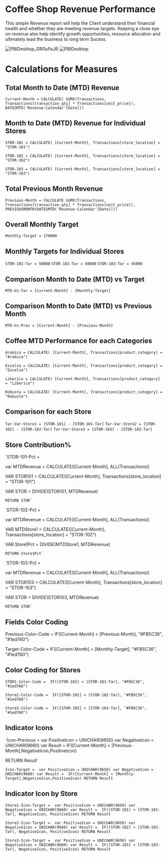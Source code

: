 
# Coffee Shop Revenue Performance

This simple Revenue report will help the Client understand their
financial health and whether they are meeting revenue targets. Keeping a close eye on revenue also help identify growth opportunities, resource allocation and ultimately lead the business to long term Sucess.


![PBIDesktop_GRI1uflsJR](https://github.com/BrianGwayi/CoffeeShopRevenue-PowerBI/assets/115585139/a57364a4-cb60-407a-8fd5-a3988029aaa2)
![PBIDesktop](https://github.com/BrianGwayi/CoffeeShopRevenue-PowerBI/assets/115585139/19b46add-415c-4cb8-8111-9655d44fe189)
# Calculations for Measures
## Total Month to Date (MTD) Revenue

`Current-Month = CALCULATE(
        SUMX(Transactions,
        Transactions[transaction_qty] * Transactions[unit_price]),
        DATESMTD('Revenue-Calendar'[Date]))`

## Month to Date (MTD) Revenue for Individual Stores
`STOR-101 = CALCULATE(
        [Current-Month],
        Transactions[store_location] = "STOR-101")`

`STOR-102 = CALCULATE(
        [Current-Month],
        Transactions[store_location] = "STOR-102")`

`STOR-103 = CALCULATE(
        [Current-Month],
        Transactions[store_location] = "STOR-103")`

## Total Previous Month Revenue
`Previous-Month = CALCULATE
        SUMX(Transactions,
        Transactions[transaction_qty] * Transactions[unit_price]),
        PREVIOUSMONTH(DATESMTD('Revenue-Calendar'[Date])))`

## Overall Monthly Target
`Monthly-Target = 170000`

## Monthly Targets for Individual Stores
`STOR-101-Tar = 50000`
`STOR-102-Tar = 60000`
`STOR-103-Tar = 45000`


## Comparison Month to Date (MTD) vs Target
`MTD-Vs-Tar = [Current-Month] - [Monthly-Target]`

## Comparison Month to Date (MTD) vs Previous Month
`MTD-Vs-Prev = [Current-Month] - [Previous-Month]`

## Coffee MTD Performance for each Categories

`Arabica = CALCULATE(
        [Current-Month],
        Transactions[product_category] = "Arabica")`

`Excelsa = CALCULATE(
        [Current-Month],
        Transactions[product_category] = "Excelsa")`

`Liberica = CALCULATE(
        [Current-Month],
        Transactions[product_category] = "Liberica")`
        
`Robusta = CALCULATE(
        [Current-Month],
        Transactions[product_category] = "Robusta")`

## Comparison for each Store
`Tar-Var-Store1 = [STOR-101] - [STOR-101-Tar]`
`Tar-Var-Store2 = [STOR-102] - [STOR-102-Tar]`
`Tar-Var-Store3 = [STOR-103] - [STOR-103-Tar]`


## Store Contribution%
`STOR-101-Pct = 

var MTDRevenue = 
    CALCULATE([Current-Month],
        ALL(Transactions))

VAR STOR101 = 
    CALCULATE([Current-Month],
    Transactions[store_location] = "STOR-101")

VAR STOR = DIVIDE(STOR101, MTDRevenue)

    RETURN STOR`


`STOR-102-Pct = 

var MTDRevenue = 
    CALCULATE([Current-Month],
        ALL(Transactions))

VAR MTDStore1 = 
    CALCULATE([Current-Month],
    Transactions[store_location] = "STOR-102")

VAR Store1Pct = DIVIDE(MTDStore1, MTDRevenue)

    RETURN Store1Pct`


`STOR-103-Pct = 

var MTDRevenue = 
    CALCULATE([Current-Month],
        ALL(Transactions))

VAR STOR103 = 
    CALCULATE([Current-Month],
    Transactions[store_location] = "STOR-103")

VAR STOR = DIVIDE(STOR103, MTDRevenue)

    RETURN STOR`

## Fields Color Coding
Previous-Color-Code = 
    IF([Current-Month] < [Previous-Month], "#FB5C36", "#1ed760")

Target-Color-Code = 
    IF([Current-Month] < [Monthly-Target], "#FB5C36", "#1ed760")

## Color Coding for Stores
`STOR1-Color-Code = 
    IF([STOR-101] < [STOR-101-Tar], "#FB5C36", "#1ed760")`

`Store2-Color-Code = 
    IF([STOR-102] < [STOR-102-Tar], "#FB5C36", "#1ed760")`

`Store3-Color-Code = 
    IF([STOR-103] < [STOR-103-Tar], "#FB5C36", "#1ed760")`

## Indicator Icons
`Icon-Previous = 
var PositiveIcon = UNICHAR(9650)
var NegativeIcon = UNICHAR(9660)
var Result = 
    IF([Current-Month] < [Previous-Month],NegativeIcon,PositiveIcon)
    
RETURN
    Result`


`Icon-Target = 
var PositiveIcon = UNICHAR(9650)
var NegativeIcon = UNICHAR(9660)
var Result = 
    IF([Current-Month] < [Monthly-Target],NegativeIcon,PositiveIcon)
RETURN
    Result`


## Indicator Icon by Store
`Store1-Icon-Target = 
var PositiveIcon = UNICHAR(9650)
var NegativeIcon = UNICHAR(9660)
var Result = 
    IF([STOR-101] < [STOR-101-Tar], NegativeIcon, PositiveIcon)
RETURN
    Result`


`Store2-Icon-Target = 
var PositiveIcon = UNICHAR(9650)
var NegativeIcon = UNICHAR(9660)
var Result = 
    IF([STOR-102] < [STOR-102-Tar], NegativeIcon, PositiveIcon)
RETURN
    Result`

`Store3-Icon-Target = 
var PositiveIcon = UNICHAR(9650)
var NegativeIcon = UNICHAR(9660)
var Result = 
    IF([STOR-103] < [STOR-103-Tar], NegativeIcon, PositiveIcon)
RETURN
    Result`


